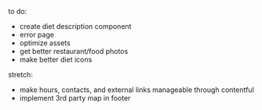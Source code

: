 to do:
- create diet description component
- error page
- optimize assets
- get better restaurant/food photos
- make better diet icons

stretch:
- make hours, contacts, and external links manageable through contentful
- implement 3rd party map in footer